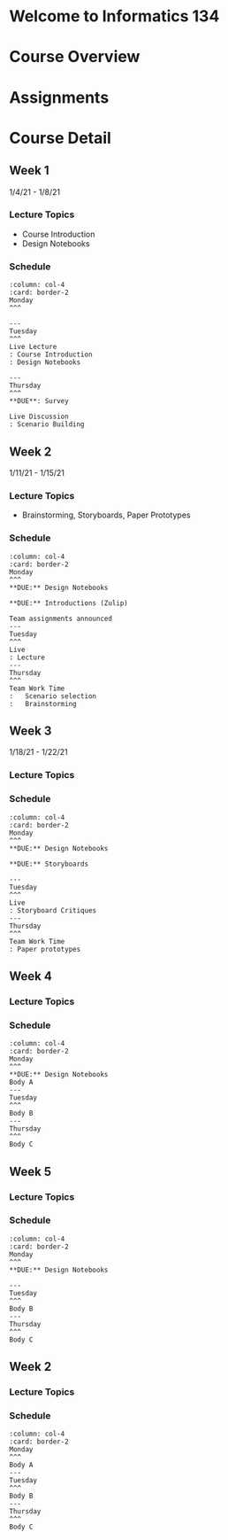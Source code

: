 Welcome to Informatics 134
============================

# Course Overview
# Assignments
# Course Detail

## Week 1 
1/4/21 - 1/8/21

### Lecture Topics
* Course Introduction
* Design Notebooks

### Schedule
````{panels}
:column: col-4
:card: border-2
Monday
^^^

---
Tuesday
^^^
Live Lecture
: Course Introduction
: Design Notebooks

---
Thursday
^^^
**DUE**: Survey

Live Discussion
: Scenario Building
````
## Week 2
1/11/21 - 1/15/21

### Lecture Topics
* Brainstorming, Storyboards, Paper Prototypes

### Schedule
````{panels}
:column: col-4
:card: border-2
Monday
^^^
**DUE:** Design Notebooks

**DUE:** Introductions (Zulip)

Team assignments announced
---
Tuesday
^^^
Live 
: Lecture
---
Thursday
^^^
Team Work Time
:	Scenario selection
:	Brainstorming
````

## Week 3
1/18/21 - 1/22/21

### Lecture Topics
### Schedule
````{panels}
:column: col-4
:card: border-2
Monday
^^^
**DUE:** Design Notebooks

**DUE:** Storyboards

---
Tuesday
^^^
Live 
: Storyboard Critiques
---
Thursday
^^^
Team Work Time
: Paper prototypes
````


## Week 4
### Lecture Topics
### Schedule
````{panels}
:column: col-4
:card: border-2
Monday
^^^
**DUE:** Design Notebooks
Body A
---
Tuesday
^^^
Body B
---
Thursday
^^^
Body C
````
## Week 5
### Lecture Topics
### Schedule
````{panels}
:column: col-4
:card: border-2
Monday
^^^
**DUE:** Design Notebooks

---
Tuesday
^^^
Body B
---
Thursday
^^^
Body C
````

## Week 2
### Lecture Topics
### Schedule
````{panels}
:column: col-4
:card: border-2
Monday
^^^
Body A
---
Tuesday
^^^
Body B
---
Thursday
^^^
Body C
````
